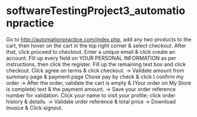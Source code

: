 # softwareTestingProject3_automationpractice
Go to http://automationpractice.com/index.php, add any two products to the cart, then hover on the cart in the top right corner &amp; select checkout.
After that, click proceed to checkout. Enter a unique email &amp; 
click create an account. Fill up every field on YOUR PERSONAL INFORMATION as per instructions, then click the register.
Fill up the remaining text box and click checkout. Click agree on terms &amp; click checkout. -> Validate amount from summary page &amp; 
payment page Chose pay by check &amp; click I confirm my order -> After the order, validate the cart is empty &amp; (Your order on My Store is complete) text &amp; 
the payment amount. ->  Save your order reference number for validation. 
Click your name to visit your profile; click order history &amp; details. -> Validate order reference &amp; 
total price -> Download Invoice &amp; Click signout.

